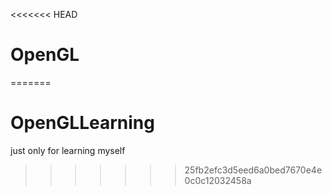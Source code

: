 <<<<<<< HEAD
# OpenGL
=======
# OpenGLLearning
just only for learning myself
>>>>>>> 25fb2efc3d5eed6a0bed7670e4e0c0c12032458a
